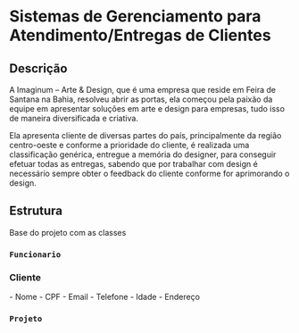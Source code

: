 # Sistemas de Gerenciamento para Atendimento/Entregas de Clientes</h1>

## Descrição

A Imaginum – Arte & Design, que é uma empresa que reside em Feira de Santana na Bahia, resolveu abrir as portas, ela começou pela paixão da equipe em apresentar soluções em arte e design para empresas, tudo isso de maneira diversificada e criativa.

Ela apresenta cliente de diversas partes do país, principalmente da região centro-oeste e conforme a prioridade do cliente, é realizada uma classificação genérica, entregue a memória do designer, para conseguir efetuar todas as entregas, sabendo que por trabalhar com design é necessário sempre obter o feedback do cliente conforme for aprimorando o design.

## Estrutura

Base do projeto com as classes

### `Funcionario`

<h3>Cliente</h3>
- Nome
- CPF
- Email
- Telefone
- Idade
- Endereço

### `Projeto`
